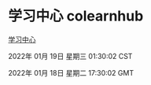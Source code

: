 # 学习中心 colearnhub
[学习中心](http://59.174.27.143:56308/colearnhub/)

2022年 01月 19日 星期三 01:30:02 CST

2022年 01月 18日 星期二 17:30:02 GMT
